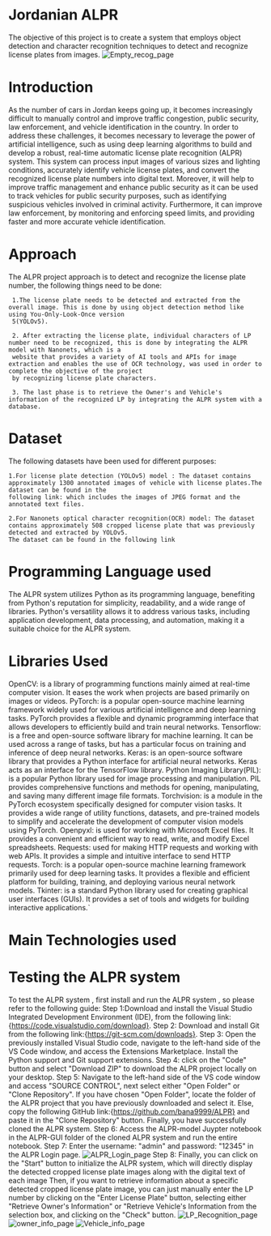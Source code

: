 # Jordanian ALPR
The objective of this project is to create a system that employs object detection and character recognition techniques to detect and recognize license plates from images.
![Empty_recog_page](https://github.com/bana9999/ALPR/assets/129235769/38974949-a84e-461a-9151-f1141a721ec8)

# Introduction
As the number of cars in Jordan keeps going up, it becomes increasingly difficult to manually control and improve traffic congestion, public security, law enforcement, and vehicle identification in the country. In order to address these challenges, it becomes necessary to leverage the power of artificial intelligence, such as using deep learning algorithms to build and develop a robust, real-time automatic license plate recognition (ALPR) system. This system can process input images of various sizes and lighting conditions, accurately identify vehicle license plates, and convert the recognized license plate numbers into digital text. Moreover, it will help to improve traffic management and enhance public security as it can be used to track vehicles for public security purposes, such as identifying suspicious vehicles involved in criminal activity. Furthermore, it can improve law enforcement, by monitoring and enforcing speed limits, and providing faster and more accurate vehicle identification.

# Approach
The ALPR project approach is to detect and recognize the license plate number, the following things need to be done:

     1.The license plate needs to be detected and extracted from the overall image. This is done by using object detection method like using You-Only-Look-Once version 
     5(YOLOv5).
     
     2. After extracting the license plate, individual characters of LP number need to be recognized, this is done by integrating the ALPR model with Nanonets, which is a  
     website that provides a variety of AI tools and APIs for image extraction and enables the use of OCR technology, was used in order to complete the objective of the project 
     by recognizing license plate characters.
     
     3. The last phase is to retrieve the Owner's and Vehicle's information of the recognized LP by integrating the ALPR system with a database.
# Dataset
The following datasets have been used for different purposes:

    1.For license plate detection (YOLOv5) model : The dataset contains approximately 1300 annotated images of vehicle with license plates.The dataset can be found in the 
    following link: which includes the images of JPEG format and the annotated text files.
    
    2.For Nanonets optical character recognition(OCR) model: The dataset contains approximately 508 cropped license plate that was previously detected and extracted by YOLOv5. 
    The dataset can be found in the following link

# Programming Language used
The ALPR system utilizes Python as its programming language, benefiting from Python's reputation for simplicity, readability, and a wide range of libraries. Python's versatility allows it to address various tasks, including application development, data processing, and automation, making it a suitable choice for the ALPR system.
# Libraries Used
OpenCV: is a library of programming functions mainly aimed at real-time computer vision. It eases the work when projects are based primarily on images or videos.
PyTorch: is a popular open-source machine learning framework widely used for various artificial intelligence and deep learning tasks. PyTorch provides a flexible and dynamic programming interface that allows developers to efficiently build and train neural networks.
Tensorflow: is a free and open-source software library for machine learning. It can be used across a range of tasks, but has a particular focus on training and inference of deep neural networks.
Keras: is an open-source software library that provides a Python interface for artificial neural networks. Keras acts as an interface for the TensorFlow library.
Python Imaging Library(PIL): is a popular Python library used for image processing and manipulation. PIL provides comprehensive functions and methods for opening, manipulating, and saving many different image file formats.
Torchvision: is a module in the PyTorch ecosystem specifically designed for computer vision tasks. It provides a wide range of utility functions, datasets, and pre-trained models to simplify and accelerate the development of computer vision models using PyTorch.
Openpyxl: is used for working with Microsoft Excel files. It provides a convenient and efficient way to read, write, and modify Excel spreadsheets.
Requests: used for making HTTP requests and working with web APIs. It provides a simple and intuitive interface to send HTTP requests.
Torch: is a popular open-source machine learning framework primarily used for deep learning tasks. It provides a flexible and efficient platform for building, training, and deploying various neural network models.
Tkinter: is a standard Python library used for creating graphical user interfaces (GUIs). It provides a set of tools and widgets for building interactive applications.`

# Main Technologies used

# Testing the ALPR system 
To test the ALPR system , first install and run the ALPR system , so please refer to the following guide:
Step 1:Download and install the Visual Studio Integrated Development Environment (IDE), from the following link:{https://code.visualstudio.com/download}.
Step 2: Download and install Git from the following link:{https://git-scm.com/downloads}.
Step 3: Open the previously installed Visual Studio code, navigate to the left-hand side of the VS Code window, and access the Extensions Marketplace. Install the Python support and Git support extensions.
Step 4: click on the "Code" button and select "Download ZIP" to download the ALPR project locally on your desktop.
Step 5: Navigate to the left-hand side of the VS code window and access "SOURCE CONTROL", next select either "Open Folder" or "Clone Repository". If you have chosen "Open Folder", locate the folder of the ALPR project that you have previously downloaded and select it. Else, copy the following GitHub link:{https://github.com/bana9999/ALPR} and paste it in the "Clone Repository" button. Finally, you have successfully cloned the ALPR system.
Step 6: Access the ALPR-model Juypter notebook in the ALPR-GUI folder of the cloned ALPR system  and run the entire notebook. 
Step 7: Enter the username: "admin" and password: "$12345$" in the ALPR Login page.
![ALPR_Login_page](https://github.com/bana9999/ALPR/assets/129235769/d13ed245-a045-4a57-9aa9-1d7a25e0b73a)
Step 8: Finally, you can click on the "Start" button to initialize the ALPR system, which will directly display the detected cropped license plate images along with the digital text of each image  Then, if you want to retrieve information about a specific detected cropped license plate image, you can just manually enter the LP number by clicking on the "Enter License Plate" button, selecting either "Retrieve Owner's Information" or "Retrieve Vehicle's Information from the selection box, and clicking on the "Check" button.
![LP_Recognition_page](https://github.com/bana9999/ALPR/assets/129235769/35147b34-0712-45be-a4fa-2d248c2ff7cb)
![owner_info_page](https://github.com/bana9999/ALPR/assets/129235769/19a2a224-e8dd-40c0-9bbf-55495decb4e4)
![Vehicle_info_page](https://github.com/bana9999/ALPR/assets/129235769/1e85f7d2-83e2-4a11-a22b-6e434a032976)







